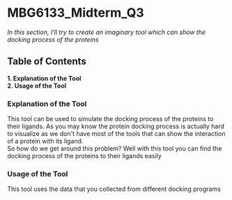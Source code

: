# MBG6133_Midterm_Q3
*In this section, I'll try to create an imaginary tool which can show the docking process of the proteins*
## Table of Contents
**1. Explanation of the Tool**\
**2. Usage of the Tool**

### Explanation of the Tool ###
 This tool can be used to simulate the docking process of the proteins to their ligands. As you may know the protein docking process is actually hard to visualize as we don't have most of the tools that can show the interaction of a protein with its ligand.<br />
 So how do we get around this problem? Well with this tool you can find the docking process of the proteins to their ligands easily
 ### Usage of the Tool ###
 This tool uses the data that you collected from different docking programs 

